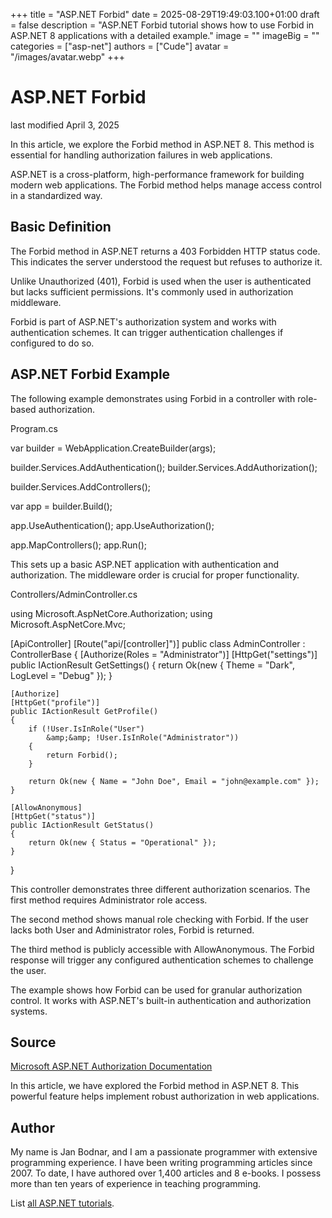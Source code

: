 +++
title = "ASP.NET Forbid"
date = 2025-08-29T19:49:03.100+01:00
draft = false
description = "ASP.NET Forbid tutorial shows how to use Forbid in ASP.NET 8 applications with a detailed example."
image = ""
imageBig = ""
categories = ["asp-net"]
authors = ["Cude"]
avatar = "/images/avatar.webp"
+++

# ASP.NET Forbid

last modified April 3, 2025

In this article, we explore the Forbid method in ASP.NET 8. This method is
essential for handling authorization failures in web applications.

ASP.NET is a cross-platform, high-performance framework for building modern web
applications. The Forbid method helps manage access control in a standardized way.

## Basic Definition

The Forbid method in ASP.NET returns a 403 Forbidden HTTP status code. This
indicates the server understood the request but refuses to authorize it.

Unlike Unauthorized (401), Forbid is used when the user is authenticated but
lacks sufficient permissions. It's commonly used in authorization middleware.

Forbid is part of ASP.NET's authorization system and works with authentication
schemes. It can trigger authentication challenges if configured to do so.

## ASP.NET Forbid Example

The following example demonstrates using Forbid in a controller with role-based
authorization.

Program.cs
  

var builder = WebApplication.CreateBuilder(args);

builder.Services.AddAuthentication();
builder.Services.AddAuthorization();

builder.Services.AddControllers();

var app = builder.Build();

app.UseAuthentication();
app.UseAuthorization();

app.MapControllers();
app.Run();

This sets up a basic ASP.NET application with authentication and authorization.
The middleware order is crucial for proper functionality.

Controllers/AdminController.cs
  

using Microsoft.AspNetCore.Authorization;
using Microsoft.AspNetCore.Mvc;

[ApiController]
[Route("api/[controller]")]
public class AdminController : ControllerBase
{
    [Authorize(Roles = "Administrator")]
    [HttpGet("settings")]
    public IActionResult GetSettings()
    {
        return Ok(new { Theme = "Dark", LogLevel = "Debug" });
    }

    [Authorize]
    [HttpGet("profile")]
    public IActionResult GetProfile()
    {
        if (!User.IsInRole("User") 
            &amp;&amp; !User.IsInRole("Administrator"))
        {
            return Forbid();
        }

        return Ok(new { Name = "John Doe", Email = "john@example.com" });
    }

    [AllowAnonymous]
    [HttpGet("status")]
    public IActionResult GetStatus()
    {
        return Ok(new { Status = "Operational" });
    }
}

This controller demonstrates three different authorization scenarios. The first
method requires Administrator role access.

The second method shows manual role checking with Forbid. If the user lacks both
User and Administrator roles, Forbid is returned.

The third method is publicly accessible with AllowAnonymous. The Forbid response
will trigger any configured authentication schemes to challenge the user.

The example shows how Forbid can be used for granular authorization control.
It works with ASP.NET's built-in authentication and authorization systems.

## Source

[Microsoft ASP.NET Authorization Documentation](https://learn.microsoft.com/en-us/aspnet/core/security/authorization/introduction?view=aspnetcore-8.0)

In this article, we have explored the Forbid method in ASP.NET 8. This powerful
feature helps implement robust authorization in web applications.

## Author

My name is Jan Bodnar, and I am a passionate programmer with extensive
programming experience. I have been writing programming articles since 2007.
To date, I have authored over 1,400 articles and 8 e-books. I possess more
than ten years of experience in teaching programming.

List [all ASP.NET tutorials](/all/#asp-net).